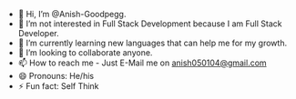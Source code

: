 - 👋 Hi, I’m @Anish-Goodpegg.
- 👀 I’m not interested in Full Stack Development because I am Full Stack Developer.
- 🌱 I’m currently learning new languages that can help me for my growth.
- 💞️ I’m looking to collaborate anyone. 
- 📫 How to reach me - Just E-Mail me on anish050104@gmail.com 
- 😄 Pronouns: He/his
- ⚡ Fun fact: Self Think
                              
<!---
Anish-Goodpegg/Anish-Goodpegg is a ✨ special ✨ repository because its `README.md` (this file) appears on your GitHub profile.
You can click the Preview link to take a look at your changes.
--->
